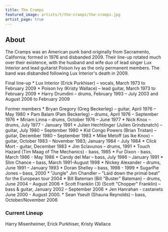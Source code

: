 ```yaml
---
title: The Cramps
featured_image: artists/t/the-cramps/the-cramps.jpg
artist_page: true
---
```

## About

The Cramps was an American punk band originally from Sacramento, California; formed in 1976 and disbanded 2009. Their line-up rotated much over their existence, with the husband and wife duo of lead singer Lux Interior and lead guitarist Poison Ivy as the only permanent members.
The band was disbanded following Lux Interior's death in 2009. 

Final line-up
    * Lux Interior (Erick Purkhiser) – vocals, March 1973 to February 2009
    * Poison Ivy (Kristy Wallace) – lead guitar, March 1973 to February 2009
    * Harry Drumdini – drums, February 1993 – July 2003 and August 2006 to February 2009

Former members
    * Bryan Gregory (Greg Beckerleg) – guitar, April 1976 – May 1980
    * Pam Balam (Pam Beckerleg) – drums, April 1976 – September 1976
    * Miriam Linna – drums, October 1976 – June 1977
    * Nick Knox – drums, July 1977 - January 1991
    * Julien Hechtlinger (Julien Grindsnatch) – guitar, July 1980 – September 1980
    * Kid Congo Powers (Brian Tristan) – guitar, December 1980 – September 1983
    * Mike Metoff (as Ike Knox) – guitar, October 1983 – November 1983; January 1984 – July 1984
    * Click Mort - guitar, December 1983
    * Jim Sclavunos – drums, 1991
    * Touch Hazard (Tim Maag of The Mechanics) - bass, 1985
    * Fur Dixon - bass, March 1986 - May 1986
    * Candy del Mar – bass, July 1986 – January 1991
    * Slim Chance – bass, March 1991-August 1998
    * Nickey Alexander – drums, June 1991 – January 1993
    * Doran Shelley – bass, 1998 - 1999
    * SugarPie Jones – bass, 2000
    * "Jungle" Jim Chandler – "Laid down the primal beat" for the European tour 2004
    * Bill Bateman (Bill "Buster" Bateman) – drums, June 2004 – August 2006
    * Scott Franklin (3) (Scott "Chopper" Franklin) – bass & guitar, January 2002 – September 2006
    * Jen Hanrahan - castanets June 2000 - August 2000.
    * Sean Yseult (Shauna Reynolds) – bass, October/November 2006


### Current Lineup

Harry Misenheimer, Erick Purkhiser, Kristy Wallace

